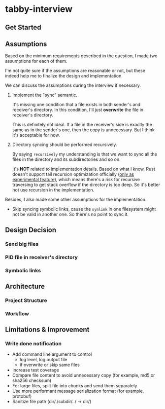 # tabby-interview

## Get Started

## Assumptions

Based on the minimum requirements described in the question, I made two assumptions for each of them.

I'm not quite sure if the assumptions are reasonable or not, but these indeed help me to finalize the design and implementation.

We can discuss the assumptions during the interview if necessary.

1. Implement the "sync" semantic.

   It's missing one condition that a file exists in both sender's and receiver's directory. In this condition, I'll just **overwrite** the file in receiver's directory.

   This is definitely not ideal. If a file in the receiver's side is exactly the same as in the sender's one, then the copy is unnecessary. But I think it's acceptable for now.

2. Directory syncing should be performed recursively.

   By saying `recursively` my understanding is that we want to sync all the files in the directory and its subdirectories and so on.

   It's **NOT** related to implementation details. Based on what I know, Rust doesn't support tail recursion optimization officially ([only as experimental feature](https://github.com/rust-lang/rust/issues/112788)), which means there's a risk for recursive traversing to get stack overflow if the directory is too deep. So it's better not use recursion in the implementation.

Besides, I also made some other assumptions for the implementation.

- Skip syncing symbolic links, cause the `symlink` in one filesystem might not be valid in another one.
  So there's no point to sync it.

## Design Decision

### Send big files

### PID file in receiver's directory

### Symbolic links

## Architecture

### Project Structure

### Workflow

## Limitations & Improvement

### Write done notification

- Add command line argument to control
  - log level, log output file
  - if overwrite or skip same files
- Increase test coverage
- Compare file content to avoid unnecessary copy (for example, md5 or sha256 checksum)
- For large files, split file into chunks and send them separately
- Use more performant message serialization format (for example, protobuf)
- Sanitize file path (dir/./subdir/../ -> dir/)
